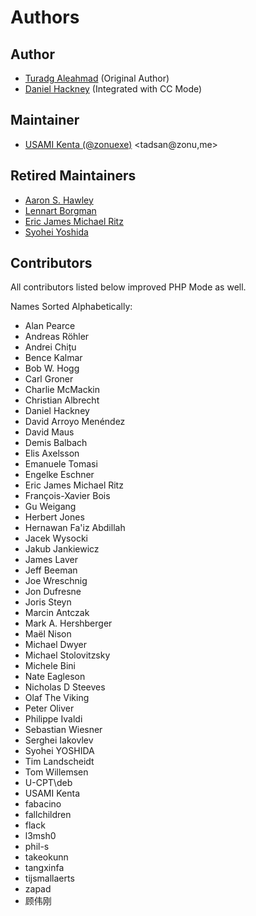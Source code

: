 # Authors

## Author

- [Turadg Aleahmad](https://github.com/turadg) (Original Author)
- [Daniel Hackney](https://github.com/haxney) (Integrated with CC Mode)

## Maintainer

- [USAMI Kenta (@zonuexe)](https://github.com/zonuexe) <tadsan@zonu,me>

## Retired Maintainers

- [Aaron S. Hawley](https://users.ninthfloor.org/~ashawley/)
- [Lennart Borgman](https://www.emacswiki.org/emacs/LennartBorgman)
- [Eric James Michael Ritz](https://github.com/ejmr)
- [Syohei Yoshida](https://syohex.org/)

## Contributors

All contributors listed below improved PHP Mode as well.

Names Sorted Alphabetically:

- Alan Pearce
- Andreas Röhler
- Andrei Chițu
- Bence Kalmar
- Bob W. Hogg
- Carl Groner
- Charlie McMackin
- Christian Albrecht
- Daniel Hackney
- David Arroyo Menéndez
- David Maus
- Demis Balbach
- Elis Axelsson
- Emanuele Tomasi
- Engelke Eschner
- Eric James Michael Ritz
- François-Xavier Bois
- Gu Weigang
- Herbert Jones
- Hernawan Fa'iz Abdillah
- Jacek Wysocki
- Jakub Jankiewicz
- James Laver
- Jeff Beeman
- Joe Wreschnig
- Jon Dufresne
- Joris Steyn
- Marcin Antczak
- Mark A. Hershberger
- Maël Nison
- Michael Dwyer
- Michael Stolovitzsky
- Michele Bini
- Nate Eagleson
- Nicholas D Steeves
- Olaf The Viking
- Peter Oliver
- Philippe Ivaldi
- Sebastian Wiesner
- Serghei Iakovlev
- Syohei YOSHIDA
- Tim Landscheidt
- Tom Willemsen
- U-CPT\deb
- USAMI Kenta
- fabacino
- fallchildren
- flack
- l3msh0
- phil-s
- takeokunn
- tangxinfa
- tijsmallaerts
- zapad
- 顾伟刚
